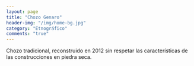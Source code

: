 ```yaml
---
layout: page
title: "Chozo Genaro"
header-img: "/img/home-bg.jpg"
category: "Etnográfico"
comments: "true"
---
```



Chozo tradicional, reconstruido en 2012 sin respetar las características de las construcciones en piedra seca.





